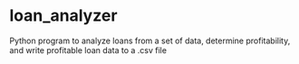 # loan_analyzer
Python program to analyze loans from a set of data, determine profitability, and write profitable loan data to a .csv file

